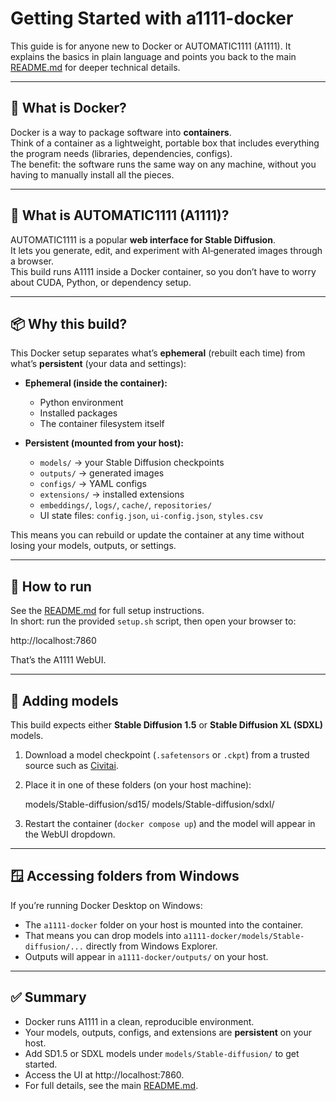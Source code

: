 # Getting Started with a1111-docker

This guide is for anyone new to Docker or AUTOMATIC1111 (A1111). It explains the basics in plain language and points you back to the main [README.md](README.md) for deeper technical details.

---

## 🐳 What is Docker?

Docker is a way to package software into **containers**.  
Think of a container as a lightweight, portable box that includes everything the program needs (libraries, dependencies, configs).  
The benefit: the software runs the same way on any machine, without you having to manually install all the pieces.

---

## 🎨 What is AUTOMATIC1111 (A1111)?

AUTOMATIC1111 is a popular **web interface for Stable Diffusion**.  
It lets you generate, edit, and experiment with AI‑generated images through a browser.  
This build runs A1111 inside a Docker container, so you don’t have to worry about CUDA, Python, or dependency setup.

---

## 📦 Why this build?

This Docker setup separates what’s **ephemeral** (rebuilt each time) from what’s **persistent** (your data and settings):

- **Ephemeral (inside the container):**
  - Python environment
  - Installed packages
  - The container filesystem itself

- **Persistent (mounted from your host):**
  - `models/` → your Stable Diffusion checkpoints
  - `outputs/` → generated images
  - `configs/` → YAML configs
  - `extensions/` → installed extensions
  - `embeddings/`, `logs/`, `cache/`, `repositories/`
  - UI state files: `config.json`, `ui-config.json`, `styles.csv`

This means you can rebuild or update the container at any time without losing your models, outputs, or settings.

---

## 🚀 How to run

See the [README.md](README.md) for full setup instructions.  
In short: run the provided `setup.sh` script, then open your browser to:

http://localhost:7860

That’s the A1111 WebUI.

---

## 🧩 Adding models

This build expects either **Stable Diffusion 1.5** or **Stable Diffusion XL (SDXL)** models.

1. Download a model checkpoint (`.safetensors` or `.ckpt`) from a trusted source such as [Civitai](https://civitai.com).
2. Place it in one of these folders (on your host machine):

   models/Stable-diffusion/sd15/
   models/Stable-diffusion/sdxl/

3. Restart the container (`docker compose up`) and the model will appear in the WebUI dropdown.

---

## 🪟 Accessing folders from Windows

If you’re running Docker Desktop on Windows:

- The `a1111-docker` folder on your host is mounted into the container.
- That means you can drop models into `a1111-docker/models/Stable-diffusion/...` directly from Windows Explorer.
- Outputs will appear in `a1111-docker/outputs/` on your host.

---

## ✅ Summary

- Docker runs A1111 in a clean, reproducible environment.
- Your models, outputs, configs, and extensions are **persistent** on your host.
- Add SD1.5 or SDXL models under `models/Stable-diffusion/` to get started.
- Access the UI at http://localhost:7860.
- For full details, see the main [README.md](README.md).
